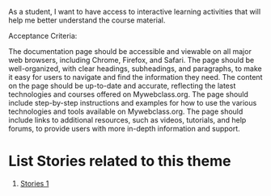 As a student, I want to have access to interactive learning activities that will help me better understand the course material.



Acceptance Criteria:


The documentation page should be accessible and viewable on all major web browsers, including Chrome, Firefox, and Safari.
The page should be well-organized, with clear headings, subheadings, and paragraphs, to make it easy for users to navigate and find the information they need.
The content on the page should be up-to-date and accurate, reflecting the latest technologies and courses offered on Mywebclass.org.
The page should include step-by-step instructions and examples for how to use the various technologies and tools available on Mywebclass.org.
The page should include links to additional resources, such as videos, tutorials, and help forums, to provide users with more in-depth information and support.



# List Stories related to this theme
1. [Stories 1](documentation/templates/theme/initiatives/epics/stories/tasks/task_template.md)